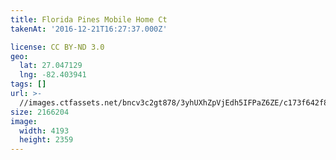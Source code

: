 ```yaml
---
title: Florida Pines Mobile Home Ct
takenAt: '2016-12-21T16:27:37.000Z'

license: CC BY-ND 3.0
geo:
  lat: 27.047129
  lng: -82.403941
tags: []
url: >-
  //images.ctfassets.net/bncv3c2gt878/3yhUXhZpVjEdh5IFPaZ6ZE/c173f642f8b718a4574fd778246f9c59/florida-pines-mobile-home-ct_31419717390_o
size: 2166204
image:
  width: 4193
  height: 2359
---
```

